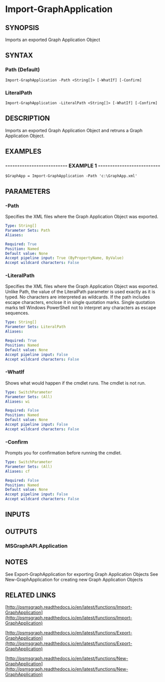 # Import-GraphApplication

## SYNOPSIS
Imports an exported Graph Application Object

## SYNTAX

### Path (Default)
```
Import-GraphApplication -Path <String[]> [-WhatIf] [-Confirm]
```

### LiteralPath
```
Import-GraphApplication -LiteralPath <String[]> [-WhatIf] [-Confirm]
```

## DESCRIPTION
Imports an exported Graph Application Object and retruns a Graph Application Object.

## EXAMPLES

### -------------------------- EXAMPLE 1 --------------------------
```
$GraphApp = Import-GraphApplication -Path 'c:\GraphApp.xml'
```

## PARAMETERS

### -Path
Specifies the XML files where the Graph Application Object was exported.

```yaml
Type: String[]
Parameter Sets: Path
Aliases: 

Required: True
Position: Named
Default value: None
Accept pipeline input: True (ByPropertyName, ByValue)
Accept wildcard characters: False
```

### -LiteralPath
Specifies the XML files where the Graph Application Object was exported.
Unlike Path, the value of the LiteralPath parameter is used exactly as it is typed.
No characters are interpreted as wildcards.
If the path includes escape characters, enclose it in single quotation marks.
Single quotation marks tell Windows PowerShell not to interpret any characters as escape sequences.

```yaml
Type: String[]
Parameter Sets: LiteralPath
Aliases: 

Required: True
Position: Named
Default value: None
Accept pipeline input: False
Accept wildcard characters: False
```

### -WhatIf
Shows what would happen if the cmdlet runs.
The cmdlet is not run.

```yaml
Type: SwitchParameter
Parameter Sets: (All)
Aliases: wi

Required: False
Position: Named
Default value: None
Accept pipeline input: False
Accept wildcard characters: False
```

### -Confirm
Prompts you for confirmation before running the cmdlet.

```yaml
Type: SwitchParameter
Parameter Sets: (All)
Aliases: cf

Required: False
Position: Named
Default value: None
Accept pipeline input: False
Accept wildcard characters: False
```

## INPUTS

## OUTPUTS

### MSGraphAPI.Application

## NOTES
See Export-GraphApplication for exporting Graph Application Objects
See New-GraphApplication for creating new Graph Application Objects

## RELATED LINKS

[http://psmsgraph.readthedocs.io/en/latest/functions/Import-GraphApplication](http://psmsgraph.readthedocs.io/en/latest/functions/Import-GraphApplication)

[http://psmsgraph.readthedocs.io/en/latest/functions/Export-GraphApplication](http://psmsgraph.readthedocs.io/en/latest/functions/Export-GraphApplication)

[http://psmsgraph.readthedocs.io/en/latest/functions/New-GraphApplication](http://psmsgraph.readthedocs.io/en/latest/functions/New-GraphApplication)


